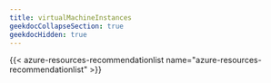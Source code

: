 ```yaml
---
title: virtualMachineInstances
geekdocCollapseSection: true
geekdocHidden: true
---
```


{{< azure-resources-recommendationlist name="azure-resources-recommendationlist" >}}
